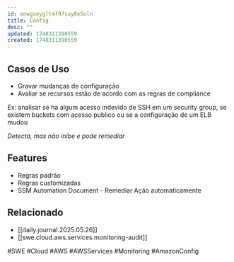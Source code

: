 ```yaml
---
id: enwgseyglt4f97suy8e5oln
title: Config
desc: ""
updated: 1748311390559
created: 1748311390559
---
```


## Casos de Uso

- Gravar mudanças de configuração
- Avaliar se recursos estão de acordo com as regras de compliance

Ex: analisar se ha algum acesso indevido de SSH em um security group, se existem buckets com acesso publico ou se a configuração de um ELB mudou

_Detecta, mas não inibe e pode remediar_

## Features

- Regras padrão
- Regras customizadas
- SSM Automation Document - Remediar Ação automaticamente

## Relacionado

- [[daily.journal.2025.05.26]]
- [[swe.cloud.aws.services.monitoring-audit]]

#SWE #Cloud #AWS #AWSServices #Monitoring #AmazonConfig
